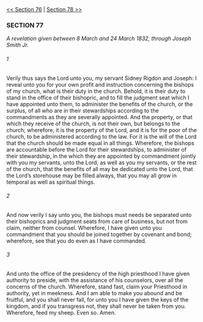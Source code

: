 [<< Section 76](Section%2076)  |  [Section 78 >>](Section%2078)

### SECTION 77

*A revelation given between 8 March and 24 March 1832, through Joseph Smith Jr.*

###### 1
Verily thus says the Lord unto you, my servant Sidney Rigdon and Joseph: I reveal unto you for your own profit and instruction concerning the bishops of my church, what is their duty in the church. Behold, it is their duty to stand in the office of their bishopric, and to fill the judgment seat which I have appointed unto them, to administer the benefits of the church, or the surplus, of all who are in their stewardships according to the commandments as they are severally appointed. And the property, or that which they receive of the church, is not their own, but belongs to the church; wherefore, it is the property of the Lord, and it is for the poor of the church, to be administered according to the law. For it is the will of the Lord that the church should be made equal in all things. Wherefore, the bishops are accountable before the Lord for their stewardships, to administer of their stewardship, in the which they are appointed by commandment jointly with you my servants, unto the Lord, as well as you my servants, or the rest of the church, that the benefits of all may be dedicated unto the Lord, that the Lord’s storehouse may be filled always, that you may all grow in temporal as well as spiritual things.

###### 2
And now verily I say unto you, the bishops must needs be separated unto their bishoprics and judgment seats from care of business, but not from claim, neither from counsel. Wherefore, I have given unto you commandment that you should be joined together by covenant and bond; wherefore, see that you do even as I have commanded.

###### 3
And unto the office of the presidency of the high priesthood I have given authority to preside, with the assistance of his counselors, over all the concerns of the church. Wherefore, stand fast, claim your Priesthood in authority, yet in meekness. And I am able to make you abound and be fruitful, and you shall never fall, for unto you I have given the keys of the kingdom, and if you transgress not, they shall never be taken from you. Wherefore, feed my sheep. Even so. Amen.